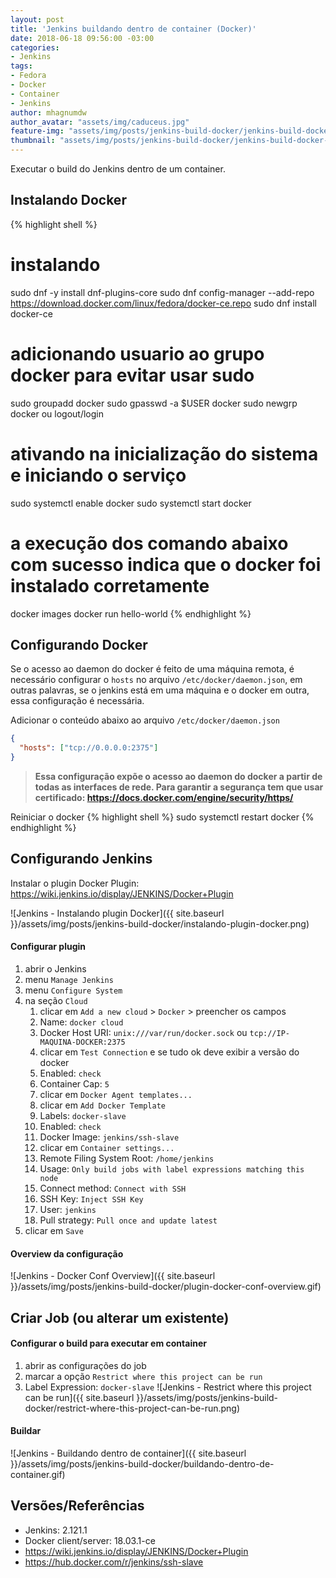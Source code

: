 ```yaml
---
layout: post
title: 'Jenkins buildando dentro de container (Docker)'
date: 2018-06-18 09:56:00 -03:00
categories:
- Jenkins
tags:
- Fedora
- Docker
- Container
- Jenkins
author: mhagnumdw
author_avatar: "assets/img/caduceus.jpg"
feature-img: "assets/img/posts/jenkins-build-docker/jenkins-build-docker-v2.png"
thumbnail: "assets/img/posts/jenkins-build-docker/jenkins-build-docker-v2.png"
---
```


Executar o build do Jenkins dentro de um container.

<!--more-->

## Instalando Docker

{% highlight shell %}
# instalando
sudo dnf -y install dnf-plugins-core
sudo dnf config-manager --add-repo https://download.docker.com/linux/fedora/docker-ce.repo
sudo dnf install docker-ce

# adicionando usuario ao grupo docker para evitar usar sudo
sudo groupadd docker
sudo gpasswd -a $USER docker
sudo newgrp docker ou logout/login

# ativando na inicialização do sistema e iniciando o serviço
sudo systemctl enable docker
sudo systemctl start docker

# a execução dos comando abaixo com sucesso indica que o docker foi instalado corretamente
docker images
docker run hello-world
{% endhighlight %}

## Configurando Docker
Se o acesso ao daemon do docker é feito de uma máquina remota, é necessário configurar o `hosts` no arquivo `/etc/docker/daemon.json`, em outras palavras, se o jenkins está em uma máquina e o docker em outra, essa configuração é necessária.

Adicionar o conteúdo abaixo ao arquivo `/etc/docker/daemon.json`
```json
{
  "hosts": ["tcp://0.0.0.0:2375"]
}
```

> **Essa configuração expõe o acesso ao daemon do docker a partir de todas as interfaces de rede. Para garantir a segurança tem que usar certificado: https://docs.docker.com/engine/security/https/**

Reiniciar o docker
{% highlight shell %}
sudo systemctl restart docker
{% endhighlight %}

## Configurando Jenkins

Instalar o plugin Docker Plugin: https://wiki.jenkins.io/display/JENKINS/Docker+Plugin

![Jenkins - Instalando plugin Docker]({{ site.baseurl }}/assets/img/posts/jenkins-build-docker/instalando-plugin-docker.png)

#### Configurar plugin
1. abrir o Jenkins
1. menu `Manage Jenkins`
1. menu `Configure System`
1. na seção `Cloud`
   1. clicar em `Add a new cloud` > `Docker` > preencher os campos
   1. Name: `docker cloud`
   1. Docker Host URI: `unix:///var/run/docker.sock` ou `tcp://IP-MAQUINA-DOCKER:2375`
   1. clicar em `Test Connection` e se tudo ok deve exibir a versão do docker
   1. Enabled: `check`
   1. Container Cap: `5`
   1. clicar em `Docker Agent templates...`
   1. clicar em `Add Docker Template`
   1. Labels: `docker-slave`
   1. Enabled: `check`
   1. Docker Image: `jenkins/ssh-slave`
   1. clicar em `Container settings...`
   1. Remote Filing System Root: `/home/jenkins`
   1. Usage: `Only build jobs with label expressions matching this node`
   1. Connect method: `Connect with SSH`
   1. SSH Key: `Inject SSH Key`
   1. User: `jenkins`
   1. Pull strategy: `Pull once and update latest`
1. clicar em `Save`

#### Overview da configuração
![Jenkins - Docker Conf Overview]({{ site.baseurl }}/assets/img/posts/jenkins-build-docker/plugin-docker-conf-overview.gif)

## Criar Job (ou alterar um existente)

#### Configurar o build para executar em container
1. abrir as configurações do job
1. marcar a opção `Restrict where this project can be run`
1. Label Expression: `docker-slave`
![Jenkins - Restrict where this project can be run]({{ site.baseurl }}/assets/img/posts/jenkins-build-docker/restrict-where-this-project-can-be-run.png)

#### Buildar
![Jenkins - Buildando dentro de container]({{ site.baseurl }}/assets/img/posts/jenkins-build-docker/buildando-dentro-de-container.gif)

## Versões/Referências
- Jenkins: 2.121.1
- Docker client/server: 18.03.1-ce
- https://wiki.jenkins.io/display/JENKINS/Docker+Plugin
- https://hub.docker.com/r/jenkins/ssh-slave
